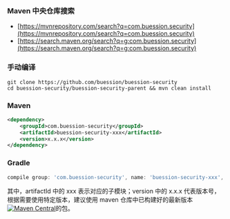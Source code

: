 ### Maven 中央仓库搜索
* [https://mvnrepository.com/search?q=com.buession.security](https://mvnrepository.com/search?q=com.buession.security)
* [https://search.maven.org/search?q=g:com.buession.security](https://search.maven.org/search?q=g:com.buession.security)

### 手动编译
```shell
git clone https://github.com/buession/buession-security
cd buession-security/buession-security-parent && mvn clean install
```

### Maven
```xml
<dependency>
    <groupId>com.buession-security</groupId>
    <artifactId>buession-security-xxx</artifactId>
    <version>x.x.x</version>
</dependency>
```

### Gradle
```gradle
compile group: 'com.buession-security', name: 'buession-security-xxx', version: 'x.x.x'
```


其中，artifactId 中的 xxx 表示对应的子模块；version 中的 x.x.x 代表版本号，根据需要使用特定版本，建议使用 maven 仓库中已构建好的最新版本[![Maven Central](https://img.shields.io/maven-central/v/com.buession.security/buession-security-parent.svg)](https://search.maven.org/search?q=g:com.buession.security)的包。